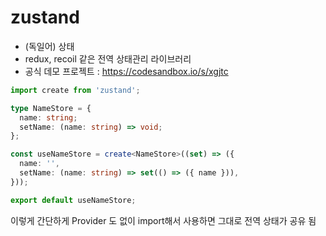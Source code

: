 # zustand

- (독일어) 상태
- redux, recoil 같은 전역 상태관리 라이브러리
- 공식 데모 프로젝트 : https://codesandbox.io/s/xgjtc

```ts
import create from 'zustand';

type NameStore = {
  name: string;
  setName: (name: string) => void;
};

const useNameStore = create<NameStore>((set) => ({
  name: '',
  setName: (name: string) => set(() => ({ name })),
}));

export default useNameStore;
```

이렇게 간단하게 Provider 도 없이 import해서 사용하면 그대로 전역 상태가 공유 됨

